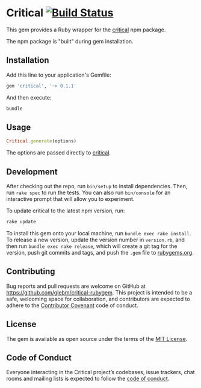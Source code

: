 # Critical [![Build Status](https://travis-ci.org/glebm/critical-rubygem.svg?branch=master)](https://travis-ci.org/glebm/critical-rubygem)

This gem provides a Ruby wrapper for the [critical] npm package.

The npm package is "built" during gem installation.

## Installation

Add this line to your application's Gemfile:

```ruby
gem 'critical', '~> 0.1.1'
```

And then execute:

```bash
bundle
```

## Usage

```ruby
Critical.generate(options)
```

The options are passed directly to [critical].

## Development

After checking out the repo, run `bin/setup` to install dependencies.
Then, run `rake spec` to run the tests.
You can also run `bin/console` for an interactive prompt that will allow you
to experiment.

To update critical to the latest npm version, run:

```bash
rake update
```

To install this gem onto your local machine, run `bundle exec rake install`.
To release a new version, update the version number in `version.rb`,
and then run `bundle exec rake release`, which will create a git tag
for the version, push git commits and tags,
and push the `.gem` file to [rubygems.org](https://rubygems.org).

## Contributing

Bug reports and pull requests are welcome on GitHub
at https://github.com/glebm/critical-rubygem. This project is intended to be a
safe, welcoming space for collaboration, and contributors are expected to adhere
to the [Contributor Covenant](http://contributor-covenant.org) code of conduct.

## License

The gem is available as open source under the terms of
the [MIT License](http://opensource.org/licenses/MIT).

## Code of Conduct

Everyone interacting in the Critical project’s codebases, issue trackers,
chat rooms and mailing lists is expected to follow the [code of conduct].


[critical]: https://github.com/addyosmani/critical
[code of conduct]: https://github.com/glebm/critical-rubygem/blob/master/CODE_OF_CONDUCT.md 
